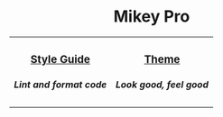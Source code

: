 <!DOCTYPE html>
<div width="100%" align="center">
  <h1>
    <b>Mikey Pro</b>
  </h1>

  <table>
    <tbody>
      <tr>
        <td align="center">
          <h3>
            <a href="https://github.com/chiefmikey/mikey-pro/style-guide">
              Style Guide
            </a>
          </h3>
          <h5>Lint and format code</h5>
        </td>
        <td align="center">
          <h3>
            <a href="https://github.com/chiefmikey/mikey-pro/theme"> Theme </a>
          </h3>
          <h5>Look good, feel good</h5>
        </td>
      </tr>
    </tbody>
  </table>
</div>
